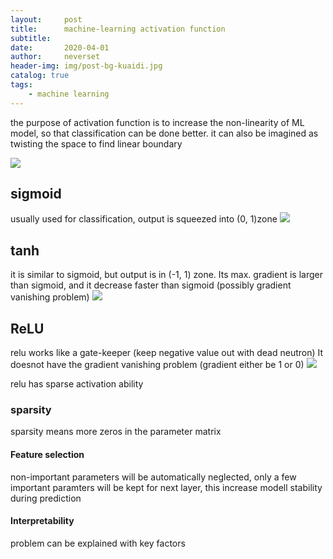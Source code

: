 ```yaml
---
layout:     post
title:      machine-learning activation function
subtitle:   
date:       2020-04-01
author:     neverset
header-img: img/post-bg-kuaidi.jpg
catalog: true
tags:
    - machine learning
---
```


the purpose of activation function is to increase the non-linearity of ML model, so that classification can be done better.
it can also be imagined as twisting the space to find linear boundary

![](https://raw.githubusercontent.com/neverset123/cloudimg/master/Img20200402014156.png)

## sigmoid

usually used for classification, output is squeezed into (0, 1)zone
![](https://raw.githubusercontent.com/neverset123/cloudimg/master/Img20200402014622.png)

## tanh

it is similar to sigmoid, but output is in (-1, 1) zone. 
Its max. gradient is larger than sigmoid, and it decrease faster than sigmoid (possibly gradient vanishing problem)
![](https://raw.githubusercontent.com/neverset123/cloudimg/master/Img20200402014840.png)

## ReLU

relu works like a gate-keeper (keep negative value out with dead neutron)
It doesnot have the gradient vanishing problem (gradient either be 1 or 0)
![](https://raw.githubusercontent.com/neverset123/cloudimg/master/Img20200402015435.png)

relu has sparse activation ability
### sparsity

sparsity means more zeros in the parameter matrix

#### Feature selection

non-important parameters will be automatically neglected, only a few important paramters will be kept for next layer, this increase modell stability during prediction

#### Interpretability

problem can be explained with key factors